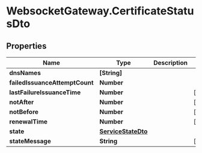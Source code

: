 # WebsocketGateway.CertificateStatusDto

## Properties

Name | Type | Description | Notes
------------ | ------------- | ------------- | -------------
**dnsNames** | **[String]** |  | 
**failedIssuanceAttemptCount** | **Number** |  | 
**lastFailureIssuanceTime** | **Number** |  | [optional] 
**notAfter** | **Number** |  | [optional] 
**notBefore** | **Number** |  | [optional] 
**renewalTime** | **Number** |  | [optional] 
**state** | [**ServiceStateDto**](ServiceStateDto.md) |  | 
**stateMessage** | **String** |  | [optional] 


